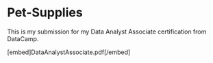 # Pet-Supplies

This is my submission for my Data Analyst Associate certification from DataCamp. 

[embed]DataAnalystAssociate.pdf[/embed]
